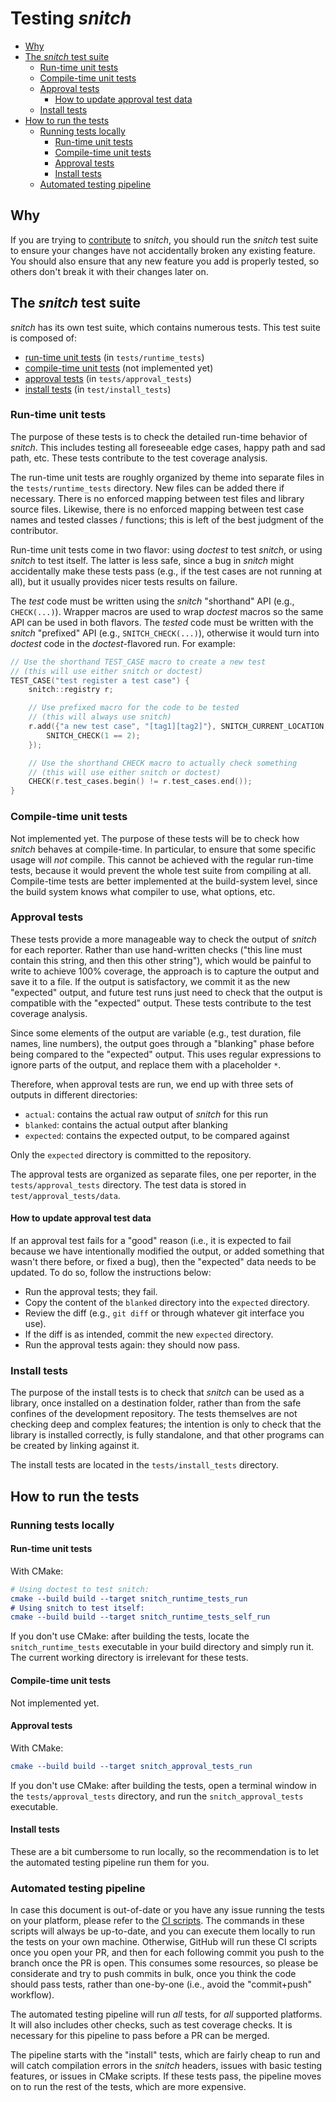 # Testing _snitch_

<!-- MarkdownTOC autolink="true" -->

- [Why](#why)
- [The _snitch_ test suite](#the-snitch-test-suite)
    - [Run-time unit tests](#run-time-unit-tests)
    - [Compile-time unit tests](#compile-time-unit-tests)
    - [Approval tests](#approval-tests)
        - [How to update approval test data](#how-to-update-approval-test-data)
    - [Install tests](#install-tests)
- [How to run the tests](#how-to-run-the-tests)
    - [Running tests locally](#running-tests-locally)
        - [Run-time unit tests](#run-time-unit-tests-1)
        - [Compile-time unit tests](#compile-time-unit-tests-1)
        - [Approval tests](#approval-tests-1)
        - [Install tests](#install-tests-1)
    - [Automated testing pipeline](#automated-testing-pipeline)

<!-- /MarkdownTOC -->

## Why

If you are trying to [contribute](../CONTRIBUTING.md) to _snitch_, you should run the _snitch_ test suite to ensure your changes have not accidentally broken any existing feature. You should also ensure that any new feature you add is properly tested, so others don't break it with their changes later on.


## The _snitch_ test suite

_snitch_ has its own test suite, which contains numerous tests. This test suite is composed of:
 - [run-time unit tests](#run-time-unit-tests) (in `tests/runtime_tests`)
 - [compile-time unit tests](#compile-time-unit-tests) (not implemented yet)
 - [approval tests](#approval-tests) (in `tests/approval_tests`)
 - [install tests](#install-tests) (in `test/install_tests`)


### Run-time unit tests

The purpose of these tests is to check the detailed run-time behavior of _snitch_. This includes testing all foreseeable edge cases, happy path and sad path, etc. These tests contribute to the test coverage analysis.

The run-time unit tests are roughly organized by theme into separate files in the `tests/runtime_tests` directory. New files can be added there if necessary. There is no enforced mapping between test files and library source files. Likewise, there is no enforced mapping between test case names and tested classes / functions; this is left of the best judgment of the contributor.

Run-time unit tests come in two flavor: using _doctest_ to test _snitch_, or using _snitch_ to test itself. The latter is less safe, since a bug in _snitch_ might accidentally make these tests pass (e.g., if the test cases are not running at all), but it usually provides nicer tests results on failure.

The *test* code must be written using the _snitch_ "shorthand" API (e.g., `CHECK(...)`). Wrapper macros are used to wrap _doctest_ macros so the same API can be used in both flavors. The *tested* code must be written with the _snitch_ "prefixed" API (e.g., `SNITCH_CHECK(...)`), otherwise it would turn into _doctest_ code in the _doctest_-flavored run. For example:

```c++
// Use the shorthand TEST_CASE macro to create a new test
// (this will use either snitch or doctest)
TEST_CASE("test register a test case") {
    snitch::registry r;

    // Use prefixed macro for the code to be tested
    // (this will always use snitch)
    r.add({"a new test case", "[tag1][tag2]"}, SNITCH_CURRENT_LOCATION, []() {
        SNITCH_CHECK(1 == 2);
    });

    // Use the shorthand CHECK macro to actually check something
    // (this will use either snitch or doctest)
    CHECK(r.test_cases.begin() != r.test_cases.end());
}
```


### Compile-time unit tests

Not implemented yet. The purpose of these tests will be to check how _snitch_ behaves at compile-time. In particular, to ensure that some specific usage will *not* compile. This cannot be achieved with the regular run-time tests, because it would prevent the whole test suite from compiling at all. Compile-time tests are better implemented at the build-system level, since the build system knows what compiler to use, what options, etc.


### Approval tests

These tests provide a more manageable way to check the output of _snitch_ for each reporter. Rather than use hand-written checks ("this line must contain this string, and then this other string"), which would be painful to write to achieve 100% coverage, the approach is to capture the output and save it to a file. If the output is satisfactory, we commit it as the new "expected" output, and future test runs just need to check that the output is compatible with the "expected" output. These tests contribute to the test coverage analysis.

Since some elements of the output are variable (e.g., test duration, file names, line numbers), the output goes through a "blanking" phase before being compared to the "expected" output. This uses regular expressions to ignore parts of the output, and replace them with a placeholder `*`.

Therefore, when approval tests are run, we end up with three sets of outputs in different directories:
 - `actual`: contains the actual raw output of _snitch_ for this run
 - `blanked`: contains the actual output after blanking
 - `expected`: contains the expected output, to be compared against

Only the `expected` directory is committed to the repository.

The approval tests are organized as separate files, one per reporter, in the `tests/approval_tests` directory. The test data is stored in `test/approval_tests/data`.


#### How to update approval test data

If an approval test fails for a "good" reason (i.e., it is expected to fail because we have intentionally modified the output, or added something that wasn't there before, or fixed a bug), then the "expected" data needs to be updated. To do so, follow the instructions below:
 - Run the approval tests; they fail.
 - Copy the content of the `blanked` directory into the `expected` directory.
 - Review the diff (e.g., `git diff` or through whatever git interface you use).
 - If the diff is as intended, commit the new `expected` directory.
 - Run the approval tests again: they should now pass.


### Install tests

The purpose of the install tests is to check that _snitch_ can be used as a library, once installed on a destination folder, rather than from the safe confines of the development repository. The tests themselves are not checking deep and complex features; the intention is only to check that the library is installed correctly, is fully standalone, and that other programs can be created by linking against it.

The install tests are located in the `tests/install_tests` directory.


## How to run the tests

### Running tests locally

#### Run-time unit tests

With CMake:
```cmake
# Using doctest to test snitch:
cmake --build build --target snitch_runtime_tests_run
# Using snitch to test itself:
cmake --build build --target snitch_runtime_tests_self_run
```

If you don't use CMake: after building the tests, locate the `snitch_runtime_tests` executable in your build directory and simply run it. The current working directory is irrelevant for these tests.


#### Compile-time unit tests

Not implemented yet.


#### Approval tests

With CMake:
```cmake
cmake --build build --target snitch_approval_tests_run
```

If you don't use CMake: after building the tests, open a terminal window in the `tests/approval_tests` directory, and run the `snitch_approval_tests` executable.


#### Install tests

These are a bit cumbersome to run locally, so the recommendation is to let the automated testing pipeline run them for you.


### Automated testing pipeline

In case this document is out-of-date or you have any issue running the tests on your platform, please refer to the [CI scripts](../.github/workflows). The commands in these scripts will always be up-to-date, and you can execute them locally to run the tests on your own machine. Otherwise, GitHub will run these CI scripts once you open your PR, and then for each following commit you push to the branch once the PR is open. This consumes some resources, so please be considerate and try to push commits in bulk, once you think the code should pass tests, rather than one-by-one (i.e., avoid the "commit+push" workflow).

The automated testing pipeline will run *all* tests, for *all* supported platforms. It will also includes other checks, such as test coverage checks. It is necessary for this pipeline to pass before a PR can be merged.

The pipeline starts with the "install" tests, which are fairly cheap to run and will catch compilation errors in the _snitch_ headers, issues with basic testing features, or issues in CMake scripts. If these tests pass, the pipeline moves on to run the rest of the tests, which are more expensive.
